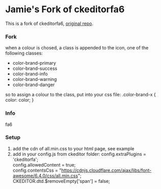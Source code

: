 # Jamie's Fork of ckeditorfa6
This is a fork of ckeditorfa6, [original repo](https://github.com/ed3/ckeditorfa).

### Fork
when a colour is chosed, a class is appended to the icon, one of the following classes:
- color-brand-primary
- color-brand-success
- color-brand-info
- color-brand-warning
- color-brand-danger

so to assign a colour to the class, put into your css file:
.color-brand-x {
   color: color;
}

### Info
fa6

### Setup
1. add the cdn of all.min.css to your html page, see example
2. add in your config.js from ckeditor folder:
   config.extraPlugins = 'ckeditorfa';  
   config.allowedContent = true;  
   config.contentsCss = "https://cdnjs.cloudflare.com/ajax/libs/font-awesome/6.4.0/css/all.min.css";  
CKEDITOR.dtd.$removeEmpty['span'] = false;